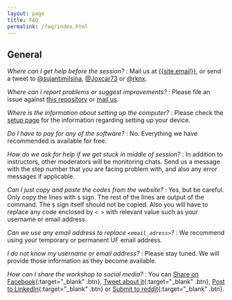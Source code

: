 ```yaml
---
layout: page
title: FAQ
permalink: /faq/index.html
---
```


## General

*Where can I get help before the session?*
:   Mail us at [{{site.email}}](mailto:{{site.email}}),
    or send a tweet to 
    [@sujantimilsina](https://twitter.com/sujantimilsina),
    [@Joxcar73](https://twitter.com/Joxcar73) or
    [@rknx](https://twitter.com/rknx).

*Where can I report problems or suggest improvements?*
:   Please file an issue against [this repository]({{site.workshop_repo}})
    or [mail us](mailto:anujsharma@ufl.edu).

*Where is the information about setting up the computer?*
:   Please check the [setup page]({{site.baseSite}}setup) for the 
    information regarding setting up your device.

*Do I have to pay for any of the software?*
:   No. Everything we have recommended is available for free.

*How do we ask for help if we get stuck in middle of session?*
:   In addition to instructors, other moderators will be monitoring chats.
    Send us a message with the step number that you are facing 
    problem with, and also any error messages if applicable.

*Can I just copy and paste the codes from the website?*
:   Yes, but be careful. Only copy the lines with `$` sign. 
    The rest of the lines are output of the command. 
    The `$` sign itself should not be copied. 
    Also you will have to replace any code enclosed by `< >` with
    relevant value such as your username or email address.

*Can we use any email address to replace `<email_adress>`?*
:   We recommend using your temporary or permanent UF email address.

*I do not know my username or email address?*
:   Please stay tuned. We will provide those information 
    as they become available.

*How can I share the workshop to social media?*
:   You can 
    [Share on Facebook](https://www.facebook.com/sharer/sharer.php?u=http%3A//bioinfoaps.github.io/){:target="_blank" .btn},
    [Tweet about it](https://twitter.com/intent/tweet?text=http%3A//bioinfoaps.github.io/){:target="_blank" .btn},
    [Post to LinkedIn](https://www.linkedin.com/shareArticle?mini=true&url=http%3A//bioinfoaps.github.io/&title=Basic%20Bioinformatics%20Workshop%20for%20Plant%20Pathologists&summary=&source=){:target="_blank" .btn} or
    [Submit to reddit](http://www.reddit.com/submit?url=https://bioinfoaps.github.io/&title=Basic%20Bioinformatics%20Workshop%20for%20Plant%20Pathologists){:target="_blank" .btn}.
